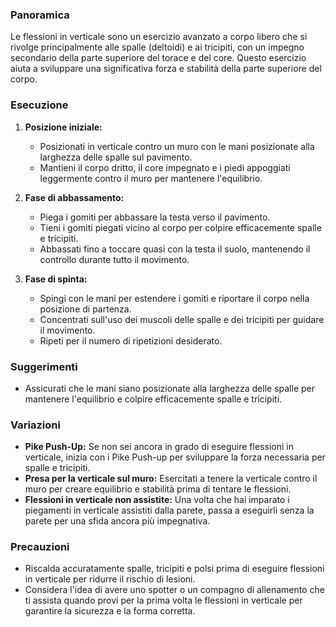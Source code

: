 ### Panoramica
Le flessioni in verticale sono un esercizio avanzato a corpo libero che si rivolge principalmente alle spalle (deltoidi) e ai tricipiti, con un impegno secondario della parte superiore del torace e del core. Questo esercizio aiuta a sviluppare una significativa forza e stabilità della parte superiore del corpo.

### Esecuzione
1. **Posizione iniziale:**
   - Posizionati in verticale contro un muro con le mani posizionate alla larghezza delle spalle sul pavimento.
   - Mantieni il corpo dritto, il core impegnato e i piedi appoggiati leggermente contro il muro per mantenere l'equilibrio.

2. **Fase di abbassamento:**
   - Piega i gomiti per abbassare la testa verso il pavimento.
   - Tieni i gomiti piegati vicino al corpo per colpire efficacemente spalle e tricipiti.
   - Abbassati fino a toccare quasi con la testa il suolo, mantenendo il controllo durante tutto il movimento.

3. **Fase di spinta:**
   - Spingi con le mani per estendere i gomiti e riportare il corpo nella posizione di partenza.
   - Concentrati sull'uso dei muscoli delle spalle e dei tricipiti per guidare il movimento.
   - Ripeti per il numero di ripetizioni desiderato.

### Suggerimenti
- Assicurati che le mani siano posizionate alla larghezza delle spalle per mantenere l'equilibrio e colpire efficacemente spalle e tricipiti.

### Variazioni
- **Pike Push-Up:** Se non sei ancora in grado di eseguire flessioni in verticale, inizia con i Pike Push-up per sviluppare la forza necessaria per spalle e tricipiti.
- **Presa per la verticale sul muro:** Esercitati a tenere la verticale contro il muro per creare equilibrio e stabilità prima di tentare le flessioni.
- **Flessioni in verticale non assistite:** Una volta che hai imparato i piegamenti in verticale assistiti dalla parete, passa a eseguirli senza la parete per una sfida ancora più impegnativa.

### Precauzioni
- Riscalda accuratamente spalle, tricipiti e polsi prima di eseguire flessioni in verticale per ridurre il rischio di lesioni.
- Considera l'idea di avere uno spotter o un compagno di allenamento che ti assista quando provi per la prima volta le flessioni in verticale per garantire la sicurezza e la forma corretta.